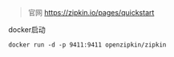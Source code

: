 > 官网 https://zipkin.io/pages/quickstart

docker启动
```shell
docker run -d -p 9411:9411 openzipkin/zipkin
```